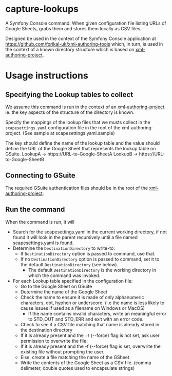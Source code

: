 # capture-lookups
A Symfony Console command. When given configuration file listing URLs of Google Sheets, grabs them and stores them locally as CSV files.

Designed be used in the context of the Symfony Console application at https://github.com/forikal-uk/xml-authoring-tools which, in turn, 
is used in the context of a known directory structure which is based on [xml-authoring-project](https://github.com/forikal-uk/xml-authoring-project).


# Usage instructions


## Specifying the Lookup tables to collect

We assume this command is run in the context of an [xml-authoring-project](https://github.com/forikal-uk/xml-authoring-project). ie. the key aspects of the structure of the directory is known.

Specify the mappings of the lookup files that we musts collect in the `scapesettings.yaml` configuration file in the root of the xml-authoring-project.
(See sample at scapesettings.yaml.sample)

The key should define the name of the lookup table and the value should define the URL of the Google Sheet that represents the lookup table on GSuite.
LookupA -> https://URL-to-Google-SheetA
LookupB -> https://URL-to-Google-SheetB


## Connecting to GSuite

The required GSuite authentication files should be in the root of the [xml-authoring-project](https://github.com/forikal-uk/xml-authoring-project).


## Run the command

When the command is run, it will 

* Search for the scapesettings.yaml in the current working directory, if not found it will look in the parent recursively until a file named scapesettings.yaml is found.
* Determine the `DestinationDirectory` to write-to:
  * If `DestinationDirectory` option is passed to command, use that.
  * If no `DestinationDirectory` option is passed to command, set it to the default `DestinationDirectory` (see below). 
    * The default `DestinationDirectory` is the working directory in which the command was invoked. 
* For each Lookup table specified in the configuration file:
  * Go to the Google Sheet on GSuite
  * Determine the name of the Google Sheet
  * Check the name to ensure it is made of only alphanumeric characters, dot, hyphen or underscore. (i.e the name is less likely to cause issues if used as a filename on Windows or MacOS)
    * If the name contains invalid characters, write an meaningful error to STD_OUT and STD_ERR and exit with an error code.
  * Check to see if a CSV file matching that name is already stored in the destination directory
  * If it is already present and the `-f` (--force) flag  is not set, ask user permission to overwrite the file.
  * If it is already present and the -f (--force) flag  is set, overwrite the existing file without prompting the user.
  * Else, create a file matching the name of the GSheet 
  * Write the contents of the Google Sheet as a CSV file. (comma delimeter, double quotes used to encapsulate strings)  
